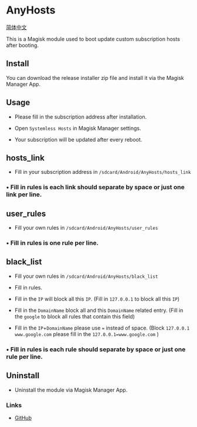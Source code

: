 # AnyHosts

[简体中文](<https://github.com/E7KMbb/AnyHosts/blob/master/README_zh.md>)

This is a Magisk module used to boot update custom subscription hosts after booting.

## Install

You can download the release installer zip file and install it via the Magisk Manager App.

## Usage

* Please fill in the subscription address after installation.

* Open `Systemless Hosts` in Magisk Manager settings.

* Your subscription will be updated after every reboot.

## hosts_link

* Fill in your subscription address in `/sdcard/Android/AnyHosts/hosts_link`

### • Fill in rules is each link should separate by space or just one link per line.

## user_rules

* Fill your own rules in `/sdcard/Android/AnyHosts/user_rules`

### • Fill in rules is one rule per line.

## black_list

* Fill your own rules in `/sdcard/Android/AnyHosts/black_list`

* Fill in rules.

* Fill in the `IP` will block all this `IP`. (Fill in `127.0.0.1` to block all this `IP`)

* Fill in the `DomainName` block all and this `DomainName` related entry. (Fill in the `google` to block all rules that contain this field)

* Fill in the `IP`+`DomainName` please use `=` instead of space. (Block `127.0.0.1 www.google.com` please fill in the `127.0.0.1=www.google.com` )

### • Fill in rules is each rule should separate by space or just one rule per line.

## Uninstall

* Uninstall the module via Magisk Manager App.

### Links
* [GitHub](https://github.com/E7KMbb/AnyHosts)

